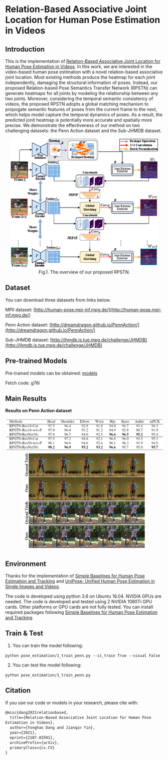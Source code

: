 # Relation-Based Associative Joint Location for Human Pose Estimation in Videos

## Introduction
This is the implementation of [Relation-Based Associative Joint Location for Human Pose Estimation in Videos](https://arxiv.org/abs/2107.03591). In this work, we are interested in the video-based human pose estimation with a novel relation-based associative joint location. Most existing methods produce the heatmap for each joint independently, damaging the structural information of poses. Instead, our proposed Relation-based Pose Semantics Transfer Network (RPSTN) can generate heatmaps for all joints by modeling the relationship between any two joints. Moreover, considering the temporal semantic consistency of videos, the proposed RPSTN adopts a global matching mechanism to propogate semantic features of poses from the current frame to the next, which helps model capture the temporal dynamics of poses. As a result, the predicted jonit heatmap is potentially more accurate and spatially more precise. We demonstrate the effectiveness of our method on two challenging datasets: the Penn Action dataset and the Sub-JHMDB dataset.

<div align="center"><img src="files/fig1.png"> </div>
<div align="center"><caption>Fig.1. The overview of our proposed RPSTN.</caption></div>
<!-- ![The overview of our proposed RPSTN.](files/fig1.png) -->

## Dataset
You can download three datasets from links below.

MPII dataset: [http://human-pose.mpi-inf.mpg.de/](http://human-pose.mpi-inf.mpg.de/)

Penn Action dataset: [http://dreamdragon.github.io/PennAction/](http://dreamdragon.github.io/PennAction/)

Sub-JHMDB dataset: [http://jhmdb.is.tue.mpg.de/challenge/JHMDB](http://jhmdb.is.tue.mpg.de/challenge/JHMDB)

## Pre-trained Models
Pre-trained models can be obtained: [models](https://pan.baidu.com/s/122N3gqu5-NcyAbF5NM47CA)

Fetch code: g76i

## Main Results
**Results on Penn Action dataset**
<div align="center"><img src="files/result.png"> </div>

<div align="center"><img src="files/vis.png"> </div>

## Environment

Thanks for the implementation of [Simple Baselines for Human Pose Estimation and Tracking](https://github.com/Microsoft/human-pose-estimation.pytorch) and [UniPose: Unified Human Pose Estimation in Single Images and Videos](https://github.com/bmartacho/UniPose).

The code is developed using python 3.6 on Ubuntu 16.04. NVIDIA GPUs are needed. The code is developed and tested using 2 NVIDIA 1080Ti GPU cards. Other platforms or GPU cards are not fully tested. You can install required packages following [Simple Baselines for Human Pose Estimation and Tracking](https://github.com/Microsoft/human-pose-estimation.pytorch).

## Train & Test

1. You can train the model following:

`python pose_estimation/1_train_penn.py --is_train True --visual False`

2. You can test the model following:

`python pose_estimation/1_train_penn.py` 

## Citation
If you use our code or models in your research, please cite with:

	@misc{dang2021relationbased,
      title={Relation-Based Associative Joint Location for Human Pose Estimation in Videos}, 
      author={Yonghao Dang and Jianqin Yin},
      year={2021},
      eprint={2107.03591},
      archivePrefix={arXiv},
      primaryClass={cs.CV}
	}